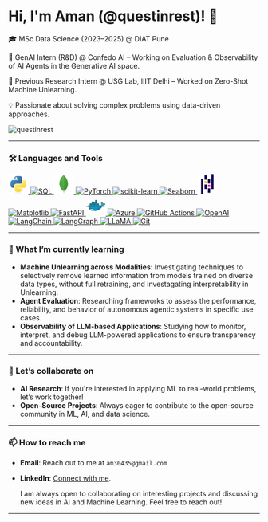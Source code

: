 # Hi, I'm Aman (@questinrest)! 👋

🎓 MSc Data Science (2023–2025) @ DIAT Pune

🤖 GenAI Intern (R&D) @ Confedo AI – Working on Evaluation & Observability of AI Agents in the Generative AI space.

🧪 Previous Research Intern @ USG Lab, IIIT Delhi – Worked on Zero-Shot Machine Unlearning.

💡 Passionate about solving complex problems using data-driven approaches.

<p align="centre"> <img src="https://komarev.com/ghpvc/?username=questinrest&base=444&abbreviated=true&label=Profile%20views&color=red&style=plastic" alt="questinrest" /> </p>

---

### 🛠 Languages and Tools

<p align="left">
  <a href="https://www.python.org" target="_blank" rel="noreferrer"> 
    <img src="https://raw.githubusercontent.com/devicons/devicon/master/icons/python/python-original.svg" alt="Python" width="40" height="40"/> 
  </a> 
  <a href="https://www.microsoft.com/en-us/sql-server" target="_blank" rel="noreferrer"> 
    <img src="https://cdn.worldvectorlogo.com/logos/sql-server.svg" alt="SQL" width="40" height="40"/> 
  </a> 
  <a href="https://www.mongodb.com/" target="_blank" rel="noreferrer"> 
    <img src="https://raw.githubusercontent.com/devicons/devicon/master/icons/mongodb/mongodb-original.svg" alt="MongoDB" width="40" height="40"/> 
  </a> 
  <a href="https://pytorch.org/" target="_blank" rel="noreferrer"> 
    <img src="https://www.vectorlogo.zone/logos/pytorch/pytorch-icon.svg" alt="PyTorch" width="40" height="40"/> 
  </a> 
  <a href="https://scikit-learn.org/" target="_blank" rel="noreferrer"> 
    <img src="https://upload.wikimedia.org/wikipedia/commons/0/05/Scikit_learn_logo_small.svg" alt="scikit-learn" width="40" height="40"/> 
  </a> 
  <a href="https://seaborn.pydata.org/" target="_blank" rel="noreferrer"> 
    <img src="https://seaborn.pydata.org/_images/logo-mark-lightbg.svg" alt="Seaborn" width="40" height="40"/> 
  </a> 
  <a href="https://pandas.pydata.org/" target="_blank" rel="noreferrer"> 
    <img src="https://raw.githubusercontent.com/devicons/devicon/2ae2a900d2f041da66e950e4d48052658d850630/icons/pandas/pandas-original.svg" alt="Pandas" width="40" height="40"/> 
  </a> 
  <a href="https://matplotlib.org/" target="_blank" rel="noreferrer"> 
    <img src="https://upload.wikimedia.org/wikipedia/commons/8/84/Matplotlib_icon.svg" alt="Matplotlib" width="40" height="40"/> 
  </a> 
  <a href="https://fastapi.tiangolo.com/" target="_blank" rel="noreferrer"> 
    <img src="https://cdn.worldvectorlogo.com/logos/fastapi.svg" alt="FastAPI" width="40" height="40"/> 
  </a> 
  <a href="https://www.docker.com/" target="_blank" rel="noreferrer"> 
    <img src="https://raw.githubusercontent.com/devicons/devicon/master/icons/docker/docker-original.svg" alt="Docker" width="40" height="40"/> 
  </a> 
  <a href="https://azure.microsoft.com/" target="_blank" rel="noreferrer"> 
    <img src="https://www.vectorlogo.zone/logos/microsoft_azure/microsoft_azure-icon.svg" alt="Azure" width="40" height="40"/> 
  </a> 
  <a href="https://github.com/features/actions" target="_blank" rel="noreferrer"> 
    <img src="https://github.com/actions/runner-images/blob/main/images/logos/GitHub-Actions.png?raw=true" alt="GitHub Actions" width="40" height="40"/> 
  </a> 
  <a href="https://openai.com/" target="_blank" rel="noreferrer"> 
    <img src="https://seeklogo.com/images/O/openai-logo-8B9BFEDC26-seeklogo.com.png" alt="OpenAI" width="40" height="40"/> 
  </a> 
  <a href="https://www.langchain.com/" target="_blank" rel="noreferrer"> 
    <img src="https://avatars.githubusercontent.com/u/139111127?s=200&v=4" alt="LangChain" width="40" height="40"/> 
  </a> 
  <a href="https://www.langgraph.dev/" target="_blank" rel="noreferrer"> 
    <img src="https://langgraph.dev/images/logo.svg" alt="LangGraph" width="40" height="40"/> 
  </a> 
  <a href="https://llama.meta.com/" target="_blank" rel="noreferrer"> 
    <img src="https://upload.wikimedia.org/wikipedia/commons/thumb/8/88/Meta_Platforms_Inc._logo.svg/2048px-Meta_Platforms_Inc._logo.svg.png" alt="LLaMA" width="40" height="40"/> 
  </a> 
  <a href="https://git-scm.com/" target="_blank" rel="noreferrer"> 
    <img src="https://www.vectorlogo.zone/logos/git-scm/git-scm-icon.svg" alt="Git" width="40" height="40"/> 
  </a> 
</p>

---

### 🌱 What I’m currently learning

- **Machine Unlearning across Modalities**: Investigating techniques to selectively remove learned information from models trained on diverse data types, without full retraining, and investagating interpretability in Unlearning.
- **Agent Evaluation**: Researching frameworks to assess the performance, reliability, and behavior of autonomous agentic systems in specific use cases.
- **Observability of LLM-based Applications**: Studying how to monitor, interpret, and debug LLM-powered applications to ensure transparency and accountability.

---

### 💞️ Let’s collaborate on

- **AI Research**: If you're interested in applying ML to real-world problems, let’s work together!
- **Open-Source Projects**: Always eager to contribute to the open-source community in ML, AI, and data science.

---


### 📫 How to reach me

- **Email**: Reach out to me at `am30435@gmail.com`
- **LinkedIn**: [Connect with me](https://www.linkedin.com/in/aman---mishra/).

  I am always open to collaborating on interesting projects and discussing new ideas in AI and Machine Learning. Feel free to reach out!

---


